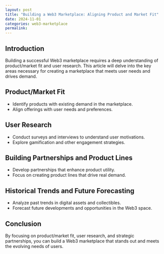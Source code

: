 ```yaml
---
layout: post
title: "Building a Web3 Marketplace: Aligning Product and Market Fit"
date: 2024-11-01
categories: web3-marketplace
permalink: 
---
```


## Introduction

Building a successful Web3 marketplace requires a deep understanding of product/market fit and user research. This article will delve into the key areas necessary for creating a marketplace that meets user needs and drives demand.

## Product/Market Fit

- Identify products with existing demand in the marketplace.
- Align offerings with user needs and preferences.

## User Research

- Conduct surveys and interviews to understand user motivations.
- Explore gamification and other engagement strategies.

## Building Partnerships and Product Lines

- Develop partnerships that enhance product utility.
- Focus on creating product lines that drive real demand.

## Historical Trends and Future Forecasting

- Analyze past trends in digital assets and collectibles.
- Forecast future developments and opportunities in the Web3 space.

## Conclusion

By focusing on product/market fit, user research, and strategic partnerships, you can build a Web3 marketplace that stands out and meets the evolving needs of users. 